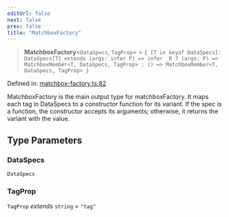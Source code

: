 ```yaml
---
editUrl: false
next: false
prev: false
title: "MatchboxFactory"
---
```


> **MatchboxFactory**\<`DataSpecs`, `TagProp`\> = `{ [T in keyof DataSpecs]: DataSpecs[T] extends (args: infer P) => infer _R ? (args: P) => MatchboxMember<T, DataSpecs, TagProp> : () => MatchboxMember<T, DataSpecs, TagProp> }`

Defined in: [matchbox-factory.ts:82](https://github.com/WinstonFassett/matchina/blob/2d22b2187dda803854f54b63fe09d04bd833387d/src/matchbox-factory.ts#L82)

MatchboxFactory is the main output type for matchboxFactory.
It maps each tag in DataSpecs to a constructor function for its variant.
If the spec is a function, the constructor accepts its arguments; otherwise, it returns the variant with the value.

## Type Parameters

### DataSpecs

`DataSpecs`

### TagProp

`TagProp` *extends* `string` = `"tag"`
